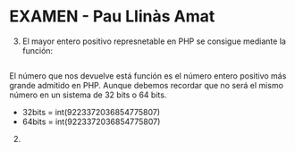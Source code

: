 # EXAMEN - Pau Llinàs Amat

3. El mayor entero positivo represnetable en PHP se consigue mediante la función: 
```PHP_INT_MAX (int)
```
El número que nos devuelve está función es el número entero positivo más grande admitido en PHP. Aunque debemos recordar que no será el mismo número en un sistema de 32 bits o 64 bits.
- 32bits = int(9223372036854775807)
- 64bits = int(9223372036854775807)

2. 